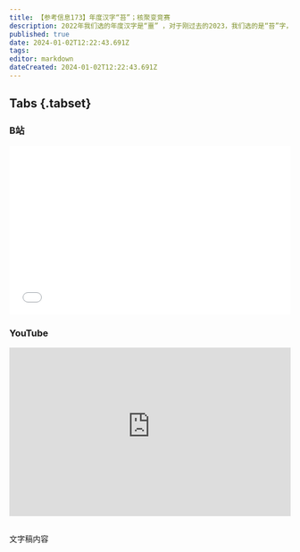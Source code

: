 ```yaml
---
title: 【参考信息173】年度汉字“苔”；核聚变竞赛
description: 2022年我们选的年度汉字是“噩” ，对于刚过去的2023，我们选的是“苔”字，对应一句流行语：世界是一个巨大的草台班子。总结下来，要避免“无事海精专，有事草台班”的逻辑。中核集团牵头成立中国聚变公司（筹），为全球核聚变研发竞赛添了一把火。人大常委会一次罢免了9位全国人大代表，都是军队将领。2023年的新生儿会有多少将是接下来的热点，武汉江滩的一处雕塑，已经从一孩变成了三孩。《纽约时报》起诉微软和OpenAI侵权，可能成为AI侵权里程碑式案件。
published: true
date: 2024-01-02T12:22:43.691Z
tags: 
editor: markdown
dateCreated: 2024-01-02T12:22:43.691Z
---
```


## Tabs {.tabset}
### B站
<div style="position: relative; padding: 30% 45%;">
<iframe style="position: absolute; width: 100%; height: 100%; left: 0; top: 0;" src="//player.bilibili.com/player.html?&bvid=BV1ie411v7vp&page=1&as_wide=1&high_quality=1&danmaku=1&autoplay=0" scrolling="no" border="0" frameborder="no" framespacing="0" allowfullscreen="true"></iframe>
</div>

### YouTube
<div style="position: relative; padding: 30% 45%;">
<iframe style="position: absolute; top: 0; left: 0; width: 100%; height: 100%;" src="https://www.youtube-nocookie.com/embed/YouTubeVID" title="YouTube video player" frameborder="0" allow="accelerometer; autoplay; clipboard-write; encrypted-media; gyroscope; picture-in-picture" allowfullscreen></iframe>
</div>

## 

文字稿内容
